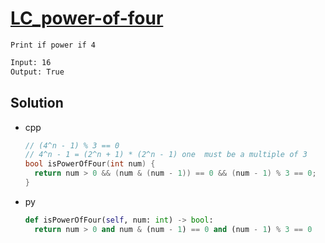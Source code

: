 # [LC_power-of-four](https://leetcode.com/problems/power-of-four)

```en
Print if power if 4
```

```txt
Input: 16
Output: True
```

## Solution

* cpp

  ```cpp
  // (4^n - 1) % 3 == 0
  // 4^n - 1 = (2^n + 1) * (2^n - 1) one  must be a multiple of 3
  bool isPowerOfFour(int num) {
    return num > 0 && (num & (num - 1)) == 0 && (num - 1) % 3 == 0;
  }
  ```

* py

  ```py
  def isPowerOfFour(self, num: int) -> bool:
    return num > 0 and num & (num - 1) == 0 and (num - 1) % 3 == 0
  ```
